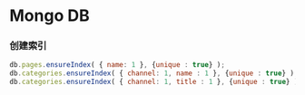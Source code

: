 Mongo DB
================


### 创建索引
```js
db.pages.ensureIndex( { name: 1 }, {unique : true} );
db.categories.ensureIndex( { channel: 1, name : 1 }, {unique : true} );
db.categories.ensureIndex( { channel: 1, title : 1 }, {unique : true} );
```
